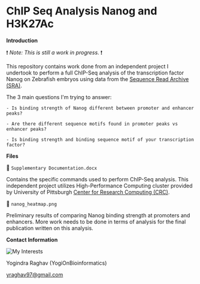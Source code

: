 # ChIP Seq Analysis Nanog and H3K27Ac

**Introduction** 

:exclamation: *Note: This is still a work in progress.* :exclamation: 

This repository contains work done from an independent project I undertook to perform a full ChIP-Seq analysis of the transcription factor Nanog on Zebrafish embryos using data from the [Sequence Read Archive (SRA)](https://www.ncbi.nlm.nih.gov/sra).

The 3 main questions I'm trying to answer:  

    - Is binding strength of Nanog different between promoter and enhancer peaks?

    - Are there different sequence motifs found in promoter peaks vs enhancer peaks?

    - Is binding strength and binding sequence motif of your transcription factor?


**Files** 

:scroll: `Supplementary Documentation.docx` 

Contains the specific commands used to perform ChIP-Seq analysis. This independent project utilizes High-Performance Computing cluster provided by University of Pittsburgh [Center for Research Computing (CRC)](https://crc.pitt.edu). 

:scroll: `nanog_heatmap.png` 

Preliminary results of comparing Nanog binding strength at promoters and enhancers. More work needs to be done in terms of analysis for the final publication written on this analysis. 

**Contact Information**

![My Interests](https://avatars1.githubusercontent.com/u/38919947?s=400&u=49ab1365a14fac78a91e425efd583f7a2bcb3e25&v=4)

Yogindra Raghav (YogiOnBioinformatics)

yraghav97@gmail.com
